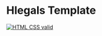 # Hlegals Template

[![HTML CSS valid](https://github.com/Mikhailo-Yu/Hlegals/actions/workflows/HTML5Validator.yml/badge.svg)](https://github.com/Mikhailo-Yu/Hlegals/actions/workflows/HTML5Validator.yml)
